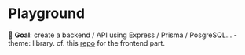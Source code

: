 # Playground

🎯 **Goal**: create a backend / API using Express / Prisma / PosgreSQL... - theme: library.
cf. this [repo](https://github.com/XavierCoulon/Playground_frontend_from_scratch) for the frontend part.
